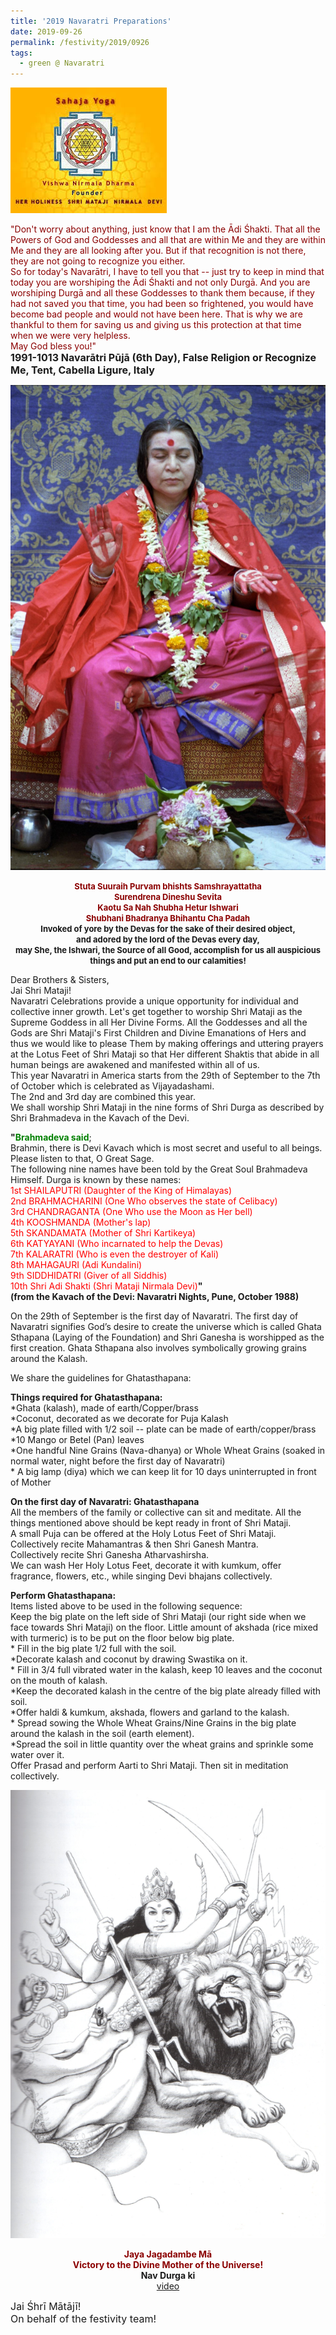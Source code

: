```yaml
---
title: '2019 Navaratri Preparations'
date: 2019-09-26
permalink: /festivity/2019/0926
tags:
  - green @ Navaratri
---
```


![PICTURE 1](/images/image1.png)

<p>
<font color="DarkRed">"Don't worry about anything, just know that I am the Ādi Śhakti. That all the Powers of God and Goddesses and all that are within Me and they are within Me and they are all looking after you. But if that recognition is not there, they are not going to recognize you either.<br>
So for today's Navarātri, I have to tell you that -- just try to keep in mind that today you are worshiping the Ādi Śhakti and not only Durgā. And you are worshiping Durgā and all these Goddesses to thank them because, if they had not saved you that time, you had been so frightened, you would have become bad people and would not have been here. That is why we are thankful to them for saving us and giving us this protection at that time when we were very helpless.<br>
May God bless you!"</font><br>
<font size="+0"><b>1991-1013 Navarātri Pūjā (6th Day), False Religion or Recognize Me, Tent, Cabella Ligure, Italy</b></font>
</p>

<div style="text-align: center"><img src="/images/image162.png" /></div>

<p style="text-align:center;">
<font size="-1"><font color="DarkRed"><b>Stuta Suuraih Purvam bhishts Samshrayattatha<br>
Surendrena Dineshu Sevita<br>
Kaotu Sa Nah Shubha Hetur Ishwari<br>
Shubhani Bhadranya Bhihantu Cha Padah</b></font></font><br>
<font size="-1"><b>Invoked of yore by the Devas for the sake of their desired object,<br>
and adored by the lord of the Devas every day,<br>
may She, the Ishwari, the Source of all Good, accomplish for us all auspicious things and put an end to our calamities!</b></font><br>
</p>

<p style="text-align:left;">
Dear Brothers & Sisters,<br>
Jai Shri Mataji!<br>
Navaratri Celebrations provide a unique opportunity for individual and collective inner growth. Let's get together to worship Shri Mataji as the Supreme Goddess in all Her Divine Forms. All the Goddesses and all the Gods are Shri Mataji's First Children and Divine Emanations of Hers and thus we would like to please Them by making offerings and uttering prayers at the Lotus Feet of Shri Mataji so that Her different Shaktis that abide in all human beings are awakened and manifested within all of us.<br>
This year Navaratri in America starts from the 29th of September to the 7th of October which is celebrated as Vijayadashami.<br>
The 2nd and 3rd day are combined this year.<br>
We shall worship Shri Mataji in the nine forms of Shri Durga as described by Shri Brahmadeva in the Kavach of the Devi.<br>
</p>

<p style="text-align:left;">
<b>"</b><font color="Green"><b>Brahmadeva said</b></font>;<br>
Brahmin, there is Devi Kavach which is most secret and useful to all beings.<br>
Please listen to that, O Great Sage.<br>
The following nine names have been told by the Great Soul Brahmadeva Himself. Durga is known by these names:<br>
<font color="red">1st SHAILAPUTRI (Daughter of the King of Himalayas)<br>
2nd BRAHMACHARINI (One Who observes the state of Celibacy)<br>
3rd CHANDRAGANTA (One Who use the Moon as Her bell)<br>
4th KOOSHMANDA (Mother's lap)<br>
5th SKANDAMATA (Mother of Shri Kartikeya)<br>
6th KATYAYANI (Who incarnated to help the Devas)<br>
7th KALARATRI (Who is even the destroyer of Kali)<br>
8th MAHAGAURI (Adi Kundalini)<br>
9th SIDDHIDATRI (Giver of all Siddhis)<br>
10th Shri Adi Shakti (Shri Mataji Nirmala Devi)</font><b>"</b><br>
<b>(from the Kavach of the Devi: Navaratri Nights, Pune, October 1988)</b>
</p>	

<p>
On the 29th of September is the first day of Navaratri. The first day of Navaratri signifies God’s desire to create the universe which is called Ghata Sthapana (Laying of the Foundation) and Shri Ganesha is worshipped as the first creation. Ghata Sthapana also involves symbolically growing grains around the Kalash.
</p>

<p>
We share the guidelines for Ghatasthapana:
</p>

<p style="text-align:left;">
<b>Things required for Ghatasthapana:</b><br>
*Ghata (kalash), made of earth/Copper/brass<br>
*Coconut, decorated as we decorate for Puja Kalash<br>
*A big plate filled with 1/2 soil -- plate can be made of earth/copper/brass<br>
*10 Mango or Betel (Pan) leaves<br>
*One handful Nine Grains (Nava-dhanya) or Whole Wheat Grains (soaked in normal water, night before the first day of Navaratri)<br>
* A big lamp (diya) which we can keep lit for 10 days uninterrupted in front of Mother
</p>

<p style="text-align:left;">
<b>On the first day of Navaratri: Ghatasthapana</b><br>
All the members of the family or collective can sit and meditate. All the things mentioned above should be kept ready in front of Shri Mataji.<br>
A small Puja can be offered at the Holy Lotus Feet of Shri Mataji.<br>
Collectively recite Mahamantras & then Shri Ganesh Mantra.<br>
Collectively recite Shri Ganesha Atharvashirsha.<br>
We can wash Her Holy Lotus Feet, decorate it with kumkum, offer fragrance, flowers, etc., while singing Devi bhajans collectively.
</p>

<p style="text-align:left;">
<b>Perform Ghatasthapana:</b><br>
Items listed above to be used in the following sequence:<br>
Keep the big plate on the left side of Shri Mataji (our right side when we face towards Shri Mataji) on the floor. Little amount of akshada (rice mixed with turmeric) is to be put on the floor below big plate.<br>
* Fill in the big plate 1/2 full with the soil.<br>
*Decorate kalash and coconut by drawing Swastika on it.<br>
* Fill in 3/4 full vibrated water in the kalash, keep 10 leaves and the coconut on the mouth of kalash.<br>
*Keep the decorated kalash in the centre of the big plate already filled with soil.<br>
*Offer haldi & kumkum, akshada, flowers and garland to the kalash.<br>
* Spread sowing the Whole Wheat Grains/Nine Grains in the big plate around the kalash in the soil (earth element).<br>
*Spread the soil in little quantity over the wheat grains and sprinkle some water over it.<br>
Offer Prasad and perform Aarti to Shri Mataji. Then sit in meditation collectively.
</p>

<div style="text-align: center"><img src="/images/image163.png" /></div>

<p style="text-align:center;">
<font color="DarkRed"><b>Jaya Jagadambe Mā<br>
Victory to the Divine Mother of the Universe!</b></font><br>  
<b>Nav Durga ki</b><br>
<a href="https://seven-teams.github.io/Videos_Links.html">video</a>
</p>

<p>
<font size="+0">Jai Śhrī Mātājī!<br>
On behalf of the festivity team!</font>
</p>